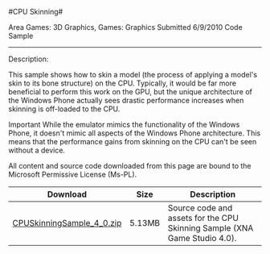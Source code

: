 #CPU Skinning#

Area
Games: 3D Graphics, Games: Graphics
Submitted
6/9/2010
Code Sample

---

Description:

This sample shows how to skin a model (the process of applying a model's skin to its bone structure) on the CPU. Typically, it would be far more beneficial to perform this work on the GPU, but the unique architecture of the Windows Phone actually sees drastic performance increases when skinning is off-loaded to the CPU.

Important While the emulator mimics the functionality of the Windows Phone, it doesn't mimic all aspects of the Windows Phone architecture. This means that the performance gains from skinning on the CPU can't be seen without a device.

 

 

All content and source code downloaded from this page are bound to the Microsoft Permissive License (Ms-PL).


Download | Size | Description
---|---|---|
[CPUSkinningSample_4_0.zip](https://github.com/kniEngine/XNAGameStudio/blob/main/Samples/CPUSkinningSample_4_0.zip?raw=true) | 5.13MB | Source code and assets for the CPU Skinning Sample (XNA Game Studio 4.0). 